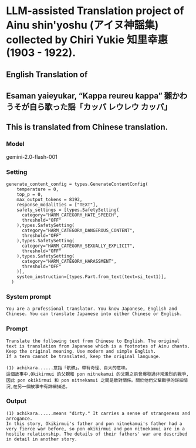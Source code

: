 # LLM-assisted Translation project of Ainu shin'yoshu (アイヌ神謡集) collected by Chiri Yukie 知里幸惠 (1903 - 1922).

## English Translation of

## Esaman yaieyukar, “Kappa reureu kappa” 獺かわうそが自ら歌った謡「カッパ レウレウ カッパ」

## This is translated from Chinese translation.

### Model
gemini-2.0-flash-001

### Setting
```
generate_content_config = types.GenerateContentConfig(
    temperature = 0,
    top_p = 0,
    max_output_tokens = 8192,
    response_modalities = ["TEXT"],
    safety_settings = [types.SafetySetting(
      category="HARM_CATEGORY_HATE_SPEECH",
      threshold="OFF"
    ),types.SafetySetting(
      category="HARM_CATEGORY_DANGEROUS_CONTENT",
      threshold="OFF"
    ),types.SafetySetting(
      category="HARM_CATEGORY_SEXUALLY_EXPLICIT",
      threshold="OFF"
    ),types.SafetySetting(
      category="HARM_CATEGORY_HARASSMENT",
      threshold="OFF"
    )],
    system_instruction=[types.Part.from_text(text=si_text1)],
  )
```

### System prompt
```
You are a professional translator. You know Japanese, English and Chinese. You can translate Japanese into either Chinese or English.
```

### Prompt
```
Translate the following text from Chinese to English. The original text is translation from Japanese which is a footnotes of Ainu chants. 
Keep the original meaning. Use modern and simple English.
If a term cannot be translated, keep the original language.

(1) achikara......意指「骯髒」。帶有奇怪、自大的意味。
這個故事中,Okikirmui 的父親和 pon nitnekamui 的父親之前曾爆發過非常激烈的戰爭,因此 pon okikirmui 和 pon nitnekamui 之間是敵對關係。關於他們父輩戰爭的詳細情況,在另一個故事中有詳細描述。

```

### Output
```
(1) achikara......means "dirty." It carries a sense of strangeness and arrogance.
In this story, Okikirmui's father and pon nitnekamui's father had a very fierce war before, so pon okikirmui and pon nitnekamui are in a hostile relationship. The details of their fathers' war are described in detail in another story.
```
